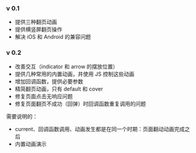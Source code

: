 ### v 0.1
* 提供三种翻页动画
* 提供横竖屏翻页操作
* 解决 iOS 和 Android 的兼容问题


### v 0.2
* 改善交互（indicator 和 arrow 的摆放位置）
* 提供几种常用的内置动画，并使用 JS 控制这些动画
* 增加回调函数，提供必要参数
* 精简翻页动画，只有 default 和 cover
* 修复页面点击无响应问题
* 修复页面翻页不成功（回弹）时回调函数重复调用的问题



需要说明的：
* current、回调函数调用、动画发生都是在同一个时期：页面翻动动画完成之后
* 内置动画演示
